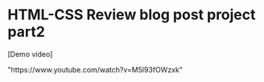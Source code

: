 # HTML-CSS Review blog post project part2
<p>[Demo video]</p> "https://www.youtube.com/watch?v=M5l93fOWzxk"
